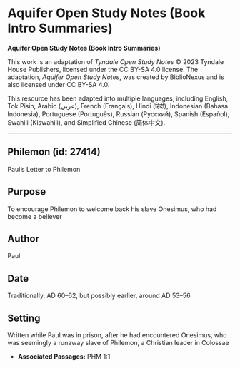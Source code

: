 # Aquifer Open Study Notes (Book Intro Summaries)

**Aquifer Open Study Notes (Book Intro Summaries)**

This work is an adaptation of *Tyndale Open Study Notes* © 2023 Tyndale House Publishers, licensed under the CC BY\-SA 4\.0 license. The adaptation, *Aquifer Open Study Notes*, was created by BiblioNexus and is also licensed under CC BY\-SA 4\.0\.

This resource has been adapted into multiple languages, including English, Tok Pisin, Arabic (عربي), French (Français), Hindi (हिंदी), Indonesian (Bahasa Indonesia), Portuguese (Português), Russian (Русский), Spanish (Español), Swahili (Kiswahili), and Simplified Chinese (简体中文).



--------------------------------

## Philemon (id: 27414)

Paul’s Letter to Philemon

Purpose
-------

To encourage Philemon to welcome back his slave Onesimus, who had become a believer

Author
------

Paul

Date
----

Traditionally, AD 60–62, but possibly earlier, around AD 53–56

Setting
-------

Written while Paul was in prison, after he had encountered Onesimus, who was seemingly a runaway slave of Philemon, a Christian leader in Colossae

* **Associated Passages:** PHM 1:1

